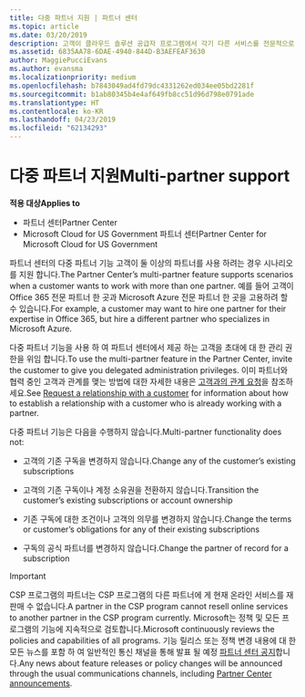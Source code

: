 ```yaml
---
title: 다중 파트너 지원 | 파트너 센터
ms.topic: article
ms.date: 03/20/2019
description: 고객이 클라우드 솔루션 공급자 프로그램에서 각기 다른 서비스를 전문적으로 제공하는 여러 파트너와 작업하려고 할 수도 있습니다.
ms.assetid: 6835AA78-6DAE-4940-844D-B3AEFEAF3630
author: MaggiePucciEvans
ms.author: evansma
ms.localizationpriority: medium
ms.openlocfilehash: b7843049ad4fd79dc4331262ed034ee05bd2281f
ms.sourcegitcommit: b1ab80345b4e4af649fb8cc51d96d798e0791ade
ms.translationtype: HT
ms.contentlocale: ko-KR
ms.lasthandoff: 04/23/2019
ms.locfileid: "62134293"
---
```

# <a name="multi-partner-support"></a><span data-ttu-id="b7813-103">다중 파트너 지원</span><span class="sxs-lookup"><span data-stu-id="b7813-103">Multi-partner support</span></span>

<span data-ttu-id="b7813-104">**적용 대상**</span><span class="sxs-lookup"><span data-stu-id="b7813-104">**Applies to**</span></span>

-  <span data-ttu-id="b7813-105">파트너 센터</span><span class="sxs-lookup"><span data-stu-id="b7813-105">Partner Center</span></span>
-  <span data-ttu-id="b7813-106">Microsoft Cloud for US Government 파트너 센터</span><span class="sxs-lookup"><span data-stu-id="b7813-106">Partner Center for Microsoft Cloud for US Government</span></span>

<span data-ttu-id="b7813-107">파트너 센터의 다중 파트너 기능 고객이 둘 이상의 파트너를 사용 하려는 경우 시나리오를 지원 합니다.</span><span class="sxs-lookup"><span data-stu-id="b7813-107">The Partner Center’s multi-partner feature supports scenarios when a customer wants to work with more than one partner.</span></span> <span data-ttu-id="b7813-108">예를 들어 고객이 Office 365 전문 파트너 한 곳과 Microsoft Azure 전문 파트너 한 곳을 고용하려 할 수 있습니다.</span><span class="sxs-lookup"><span data-stu-id="b7813-108">For example, a customer may want to hire one partner for their expertise in Office 365, but hire a different partner who specializes in Microsoft Azure.</span></span>

<span data-ttu-id="b7813-109">다중 파트너 기능을 사용 하 여 파트너 센터에서 제공 하는 고객을 초대에 대 한 관리 권한을 위임 합니다.</span><span class="sxs-lookup"><span data-stu-id="b7813-109">To use the multi-partner feature in the Partner Center, invite the customer to give you delegated administration privileges.</span></span> <span data-ttu-id="b7813-110">이미 파트너와 협력 중인 고객과 관계를 맺는 방법에 대한 자세한 내용은 [고객과의 관계 요청](request-a-relationship-with-a-customer.md)을 참조하세요.</span><span class="sxs-lookup"><span data-stu-id="b7813-110">See [Request a relationship with a customer](request-a-relationship-with-a-customer.md) for information about how to establish a relationship with a customer who is already working with a partner.</span></span>

<span data-ttu-id="b7813-111">다중 파트너 기능은 다음을 수행하지 않습니다.</span><span class="sxs-lookup"><span data-stu-id="b7813-111">Multi-partner functionality does not:</span></span>

- <span data-ttu-id="b7813-112">고객의 기존 구독을 변경하지 않습니다.</span><span class="sxs-lookup"><span data-stu-id="b7813-112">Change any of the customer’s existing subscriptions</span></span>

- <span data-ttu-id="b7813-113">고객의 기존 구독이나 계정 소유권을 전환하지 않습니다.</span><span class="sxs-lookup"><span data-stu-id="b7813-113">Transition the customer’s existing subscriptions or account ownership</span></span>

- <span data-ttu-id="b7813-114">기존 구독에 대한 조건이나 고객의 의무를 변경하지 않습니다.</span><span class="sxs-lookup"><span data-stu-id="b7813-114">Change the terms or customer’s obligations for any of their existing subscriptions</span></span>

- <span data-ttu-id="b7813-115">구독의 공식 파트너를 변경하지 않습니다.</span><span class="sxs-lookup"><span data-stu-id="b7813-115">Change the partner of record for a subscription</span></span>

> [!IMPORTANT]  
> <span data-ttu-id="b7813-116">CSP 프로그램의 파트너는 CSP 프로그램의 다른 파트너에 게 현재 온라인 서비스를 재판매 수 없습니다.</span><span class="sxs-lookup"><span data-stu-id="b7813-116">A partner in the CSP program cannot resell online services to another partner in the CSP program currently.</span></span> <span data-ttu-id="b7813-117">Microsoft는 정책 및 모든 프로그램의 기능에 지속적으로 검토합니다.</span><span class="sxs-lookup"><span data-stu-id="b7813-117">Microsoft continuously reviews the policies and capabilities of all programs.</span></span> <span data-ttu-id="b7813-118">기능 릴리스 또는 정책 변경 내용에 대 한 모든 뉴스를 포함 하 여 일반적인 통신 채널을 통해 발표 될 예정 [파트너 센터 공지](https://partner.microsoft.com/en-us/pcv/announcements)합니다.</span><span class="sxs-lookup"><span data-stu-id="b7813-118">Any news about feature releases or policy changes will be announced through the usual communications channels, including [Partner Center announcements](https://partner.microsoft.com/en-us/pcv/announcements).</span></span>